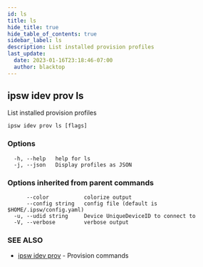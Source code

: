 ```yaml
---
id: ls
title: ls
hide_title: true
hide_table_of_contents: true
sidebar_label: ls
description: List installed provision profiles
last_update:
  date: 2023-01-16T23:18:46-07:00
  author: blacktop
---
```

## ipsw idev prov ls

List installed provision profiles

```
ipsw idev prov ls [flags]
```

### Options

```
  -h, --help   help for ls
  -j, --json   Display profiles as JSON
```

### Options inherited from parent commands

```
      --color           colorize output
      --config string   config file (default is $HOME/.ipsw/config.yaml)
  -u, --udid string     Device UniqueDeviceID to connect to
  -V, --verbose         verbose output
```

### SEE ALSO

* [ipsw idev prov](/docs/cli/ipsw/idev/prov)	 - Provision commands

